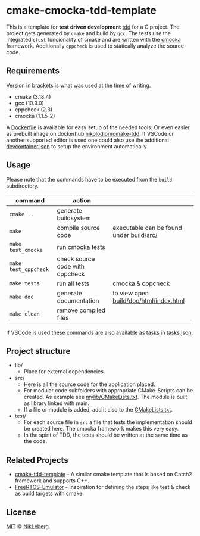 # cmake-cmocka-tdd-template

This is a template for **test driven development** [tdd](https://en.wikipedia.org/wiki/Test-driven_development) for a C project. The project gets generated by `cmake` and build by `gcc`. The tests use the integrated `ctest` funcionality of cmake and are written with the [cmocka](https://cmocka.org/) framework. Additionally `cppcheck` is used to statically analyze the source code.


## Requirements

Version in brackets is what was used at the time of writing. 
- cmake (3.18.4)
- gcc (10.3.0)
- cppcheck (2.3)
- cmocka (1.1.5-2)

A [Dockerfile](.devcontainer/Dockerfile) is available for easy setup of the needed tools. Or even easier as prebuilt image on dockerhub [nikolodion/cmake-tdd](https://hub.docker.com/r/nikolodion/cmake-tdd). If VSCode or another supported editor is used one could also use the additional [devcontainer.json](.devcontainer/devcontainer.json) to setup the environment automatically.


## Usage

Please note that the commands have to be executed from the `build` subdirectory.

command | action | &nbsp;
---|---|---
`cmake ..` | generate buildsystem | &nbsp;
`make` | compile source code | executable can be found under [build/src/](build/src/)
`make test_cmocka` | run cmocka tests | &nbsp;
`make test_cppcheck` | check source code with cppcheck | &nbsp;
`make tests` | run all tests  | cmocka & cppcheck
`make doc` | generate documentation | to view open [build/doc/html/index.html](build/doc/html/index.html)
`make clean` | remove compiled files | &nbsp;

If VSCode is used these commands are also available as tasks in [tasks.json](.vscode/tasks.json).


## Project structure

- lib/
    - Place for external dependencies.
- src/
    - Here is all the source code for the application placed.
    - For modular code subfolders with appropriate CMake-Scripts can be created. As example see [mylib/CMakeLists.txt](src/mylib/CMakeLists.txt). The module is built as library linked with main.
    - If a file or module is added, add it also to the [CMakeLists.txt](src/CMakeLists.txt).
- test/
    - For each source file in `src` a file that tests the implementation should be created here. The cmocka framework makes this very easy.
    - In the spirit of TDD, the tests should be written at the same time as the code.


## Related Projects

- [cmake-tdd-template](https://github.com/joffman/cmake-tdd-template) - A similar cmake template that is based on Catch2 framework and supports C++.
- [FreeRTOS-Emulator](https://github.com/alxhoff/FreeRTOS-Emulator) - Inspiration for defining the steps like test & check as build targets with cmake.


## License

[MIT](LICENSE) © [NikLeberg](https://github.com/NikLeberg).